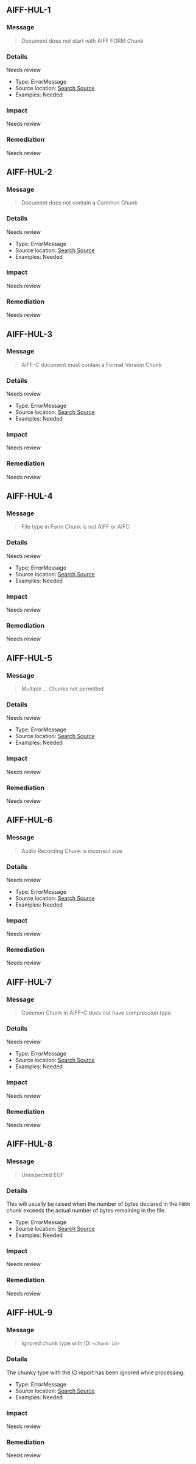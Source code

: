 
## AIFF-HUL-1

### Message
> Document does not start with AIFF FORM Chunk

### Details
Needs review

* Type: ErrorMessage
* Source location: [Search Source](https://github.com/search?q=repo%3Aopenpreserve%2Fjhove%20AIFF_HUL_1&type=code)
* Examples: Needed

### Impact
Needs review

### Remediation
Needs review


## AIFF-HUL-2

### Message
> Document does not contain a Common Chunk

### Details
Needs review

* Type: ErrorMessage
* Source location: [Search Source](https://github.com/search?q=repo%3Aopenpreserve%2Fjhove%20AIFF_HUL_2&type=code)
* Examples: Needed

### Impact
Needs review

### Remediation
Needs review


## AIFF-HUL-3

### Message
> AIFF-C document must contain a Format Version Chunk

### Details
Needs review

* Type: ErrorMessage
* Source location: [Search Source](https://github.com/search?q=repo%3Aopenpreserve%2Fjhove%20AIFF_HUL_3&type=code)
* Examples: Needed

### Impact
Needs review

### Remediation
Needs review


## AIFF-HUL-4

### Message
> File type in Form Chunk is not AIFF or AIFC

### Details
Needs review

* Type: ErrorMessage
* Source location: [Search Source](https://github.com/search?q=repo%3Aopenpreserve%2Fjhove%20AIFF_HUL_4&type=code)
* Examples: Needed

### Impact
Needs review

### Remediation
Needs review


## AIFF-HUL-5

### Message
> Multiple ... Chunks not permitted

### Details
Needs review

* Type: ErrorMessage
* Source location: [Search Source](https://github.com/search?q=repo%3Aopenpreserve%2Fjhove%20AIFF_HUL_5&type=code)
* Examples: Needed

### Impact
Needs review

### Remediation
Needs review


## AIFF-HUL-6

### Message
> Audio Recording Chunk is incorrect size

### Details
Needs review

* Type: ErrorMessage
* Source location: [Search Source](https://github.com/search?q=repo%3Aopenpreserve%2Fjhove%20AIFF_HUL_6&type=code)
* Examples: Needed

### Impact
Needs review

### Remediation
Needs review


## AIFF-HUL-7

### Message
> Common Chunk in AIFF-C does not have compression type

### Details
Needs review

* Type: ErrorMessage
* Source location: [Search Source](https://github.com/search?q=repo%3Aopenpreserve%2Fjhove%20AIFF_HUL_7&type=code)
* Examples: Needed

### Impact
Needs review

### Remediation
Needs review

## AIFF-HUL-8

### Message
> Unexpected EOF

### Details
This will usually be raised when the number of bytes declared in the `FORM` chunk exceeds the actual number of bytes remaining in the file.

* Type: ErrorMessage
* Source location: [Search Source](https://github.com/search?q=repo%3Aopenpreserve%2Fjhove%20AIFF_HUL_8&type=code)
* Examples: Needed

### Impact
Needs review

### Remediation
Needs review

## AIFF-HUL-9

### Message
> Ignored chunk type with ID: `<chunk-id>`

### Details
The chunky type with the ID report has been ignored while processing.

* Type: ErrorMessage
* Source location: [Search Source](https://github.com/search?q=repo%3Aopenpreserve%2Fjhove%20AIFF_HUL_9&type=code)
* Examples: Needed

### Impact
Needs review

### Remediation
Needs review

